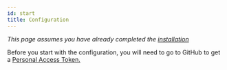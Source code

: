 ```yaml
---
id: start
title: Configuration
---
```


_This page assumes you have already completed the [installation](/docs/installation/prerequisites)_

Before you start with the configuration, you will need to go to GitHub to get a [Personal Access Token.](/docs/configuration/pat)
